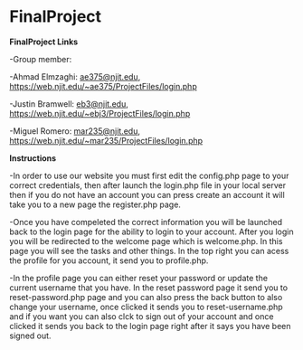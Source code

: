 # FinalProject

**FinalProject Links**

-Group member:

-Ahmad Elmzaghi: ae375@njit.edu, https://web.njit.edu/~ae375/ProjectFiles/login.php

-Justin Bramwell: eb3@njit.edu, https://web.njit.edu/~ebj3/ProjectFiles/login.php

-Miguel Romero: mar235@njit.edu, https://web.njit.edu/~mar235/ProjectFiles/login.php


**Instructions**

-In order to use our website you must first edit the config.php page to your correct credentials, then after launch the login.php file in your local server then if you do not have an account you can press create an account it will take you to a new page the register.php page.

-Once you have compeleted the correct information you will be launched back to the login page for the ability to login to your account. After you login you will be redirected to the welcome page which is welcome.php. In this page you will see the tasks and other things. In the top right you can acess the profile for you account, it send you to profile.php.

-In the profile page you can either reset your password or update the current username that you have. In the reset password page it send you to reset-password.php page and you can also press the back button to also change your username, once clicked it sends you to reset-username.php and if you want you can also clck to sign out of your account and once clicked it sends you back to the login page right after it says you have been signed out.
